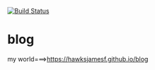 [![Build Status](https://travis-ci.org/HawksJamesf/blog.svg?branch=master)](https://travis-ci.org/HawksJamesf/blog)

# blog
my world===>https://hawksjamesf.github.io/blog
